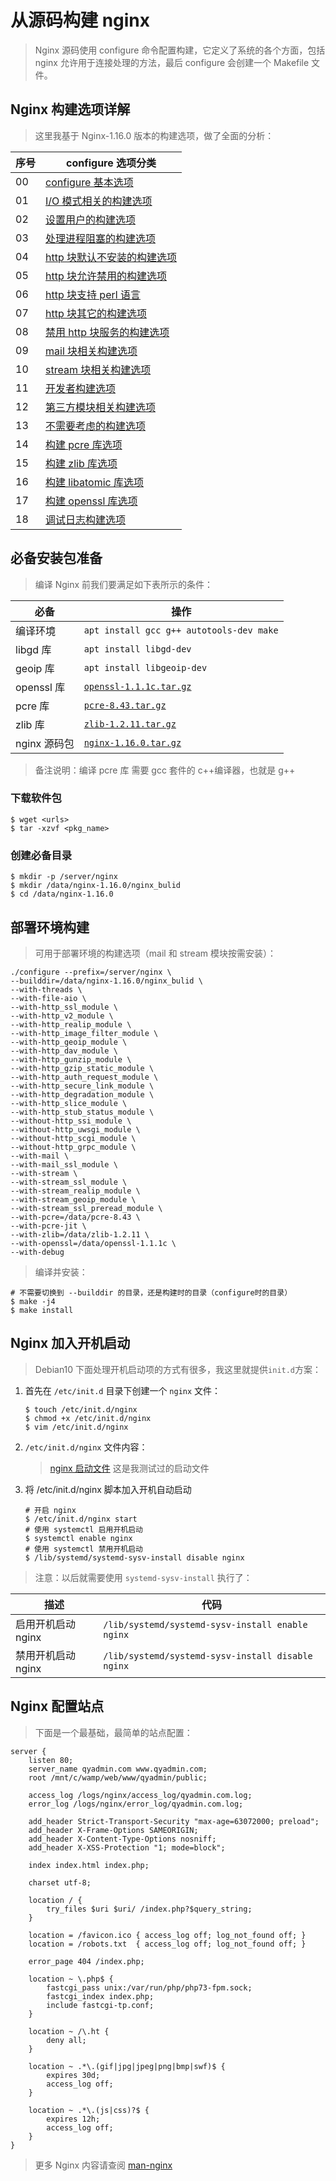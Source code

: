 # 从源码构建 nginx

> Nginx 源码使用 configure 命令配置构建，它定义了系统的各个方面，包括 nginx 允许用于连接处理的方法，最后 configure 会创建一个 Makefile 文件。

## Nginx 构建选项详解

> 这里我基于 Nginx-1.16.0 版本的构建选项，做了全面的分析：

| 序号 | configure 选项分类                                                                 |
| ---- | ---------------------------------------------------------------------------------- |
| 00   | [configure 基本选项](../Nginx/configure/00-configure基本选项.md)                   |
| 01   | [I/O 模式相关的构建选项](../Nginx/configure/01-IO模式相关的构建选项.md)            |
| 02   | [设置用户的构建选项](../Nginx/configure/02-设置用户的构建选项.md)                  |
| 03   | [处理进程阻塞的构建选项](../Nginx/configure/03-处理进程阻塞的构建选项.md)          |
| 04   | [http 块默认不安装的构建选项](../Nginx/configure/04-http块默认不安装的构建选项.md) |
| 05   | [http 块允许禁用的构建选项](../Nginx/configure/05-http块允许禁用的构建选项.md)     |
| 06   | [http 块支持 perl 语言](../Nginx/configure/06-http块支持perl语言.md)               |
| 07   | [http 块其它的构建选项](../Nginx/configure/07-http块其它的构建选项.md)             |
| 08   | [禁用 http 块服务的构建选项](../Nginx/configure/08-禁用http块服务的构建选项.md)    |
| 09   | [mail 块相关构建选项](../Nginx/configure/09-mail块相关构建选项.md)                 |
| 10   | [stream 块相关构建选项](../Nginx/configure/10-stream块相关构建选项.md)             |
| 11   | [开发者构建选项](../Nginx/configure/11-开发者构建选项.md)                          |
| 12   | [第三方模块相关构建选项](../Nginx/configure/12-第三方模块相关构建选项.md)          |
| 13   | [不需要考虑的构建选项](../Nginx/configure/13-不需要考虑的构建选项.md)              |
| 14   | [构建 pcre 库选项](../Nginx/configure/14-构建pcre库选项.md)                        |
| 15   | [构建 zlib 库选项](../Nginx/configure/15-构建zlib库选项.md)                        |
| 16   | [构建 libatomic 库选项](../Nginx/configure/16-构建libatomic库选项.md)              |
| 17   | [构建 openssl 库选项](../Nginx/configure/17-构建openssl库选项.md)                  |
| 18   | [调试日志构建选项](../Nginx/configure/18-调试日志构建选项.md)                      |

## 必备安装包准备

> 编译 Nginx 前我们要满足如下表所示的条件：

| 必备         | 操作                                                                            |
| ------------ | ------------------------------------------------------------------------------- |
| 编译环境     | `apt install gcc g++ autotools-dev make`                                        |
| libgd 库     | `apt install libgd-dev`                                                         |
| geoip 库     | `apt install libgeoip-dev`                                                      |
| openssl 库   | [`openssl-1.1.1c.tar.gz`](https://www.openssl.org/source/openssl-1.1.1c.tar.gz) |
| pcre 库      | [`pcre-8.43.tar.gz`](https://ftp.pcre.org/pub/pcre/pcre-8.43.tar.gz)            |
| zlib 库      | [`zlib-1.2.11.tar.gz`](http://zlib.net/zlib-1.2.11.tar.gz)                      |
| nginx 源码包 | [`nginx-1.16.0.tar.gz`](http://nginx.org/download/nginx-1.16.0.tar.gz)          |

> 备注说明：编译 pcre 库 需要 gcc 套件的 c++编译器，也就是 g++

### 下载软件包

```shell
$ wget <urls>
$ tar -xzvf <pkg_name>
```

### 创建必备目录

```shell
$ mkdir -p /server/nginx
$ mkdir /data/nginx-1.16.0/nginx_bulid
$ cd /data/nginx-1.16.0
```

## 部署环境构建

> 可用于部署环境的构建选项（mail 和 stream 模块按需安装）：

```shell
./configure --prefix=/server/nginx \
--builddir=/data/nginx-1.16.0/nginx_bulid \
--with-threads \
--with-file-aio \
--with-http_ssl_module \
--with-http_v2_module \
--with-http_realip_module \
--with-http_image_filter_module \
--with-http_geoip_module \
--with-http_dav_module \
--with-http_gunzip_module \
--with-http_gzip_static_module \
--with-http_auth_request_module \
--with-http_secure_link_module \
--with-http_degradation_module \
--with-http_slice_module \
--with-http_stub_status_module \
--without-http_ssi_module \
--without-http_uwsgi_module \
--without-http_scgi_module \
--without-http_grpc_module \
--with-mail \
--with-mail_ssl_module \
--with-stream \
--with-stream_ssl_module \
--with-stream_realip_module \
--with-stream_geoip_module \
--with-stream_ssl_preread_module \
--with-pcre=/data/pcre-8.43 \
--with-pcre-jit \
--with-zlib=/data/zlib-1.2.11 \
--with-openssl=/data/openssl-1.1.1c \
--with-debug
```

> 编译并安装：

```shell
# 不需要切换到 --builddir 的目录，还是构建时的目录（configure时的目录）
$ make -j4
$ make install
```

## Nginx 加入开机启动

> Debian10 下面处理开机启动项的方式有很多，我这里就提供`init.d`方案：

1. 首先在 `/etc/init.d` 目录下创建一个 `nginx` 文件：

   ```shell
   $ touch /etc/init.d/nginx
   $ chmod +x /etc/init.d/nginx
   $ vim /etc/init.d/nginx
   ```

2. `/etc/init.d/nginx` 文件内容：

   > [nginx 启动文件](../Nginx/source/init.d.nginx.sh) 这是我测试过的启动文件

3. 将 /etc/init.d/nginx 脚本加入开机自动启动

   ```shell
   # 开启 nginx
   $ /etc/init.d/nginx start
   # 使用 systemctl 启用开机启动
   $ systemctl enable nginx
   # 使用 systemctl 禁用开机启动
   $ /lib/systemd/systemd-sysv-install disable nginx
   ```

> 注意：以后就需要使用 `systemd-sysv-install` 执行了：

| 描述               | 代码                                              |
| ------------------ | ------------------------------------------------- |
| 启用开机启动 nginx | `/lib/systemd/systemd-sysv-install enable nginx`  |
| 禁用开机启动 nginx | `/lib/systemd/systemd-sysv-install disable nginx` |

## Nginx 配置站点

> 下面是一个最基础，最简单的站点配置：

```nginx
server {
    listen 80;
    server_name qyadmin.com www.qyadmin.com;
    root /mnt/c/wamp/web/www/qyadmin/public;

    access_log /logs/nginx/access_log/qyadmin.com.log;
    error_log /logs/nginx/error_log/qyadmin.com.log;

    add_header Strict-Transport-Security "max-age=63072000; preload";
    add_header X-Frame-Options SAMEORIGIN;
    add_header X-Content-Type-Options nosniff;
    add_header X-XSS-Protection "1; mode=block";

    index index.html index.php;

    charset utf-8;

    location / {
        try_files $uri $uri/ /index.php?$query_string;
    }

    location = /favicon.ico { access_log off; log_not_found off; }
    location = /robots.txt  { access_log off; log_not_found off; }

    error_page 404 /index.php;

    location ~ \.php$ {
        fastcgi_pass unix:/var/run/php/php73-fpm.sock;
        fastcgi_index index.php;
        include fastcgi-tp.conf;
    }

    location ~ /\.ht {
        deny all;
    }

    location ~ .*\.(gif|jpg|jpeg|png|bmp|swf)$ {
        expires 30d;
        access_log off;
    }

    location ~ .*\.(js|css)?$ {
        expires 12h;
        access_log off;
    }
}
```

> 更多 Nginx 内容请查阅 [man-nginx](../Nginx/README.md)
